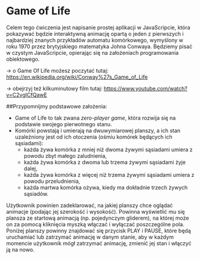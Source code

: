 

# Game of Life



Celem tego ćwiczenia jest napisanie prostej aplikacji w JavaScripcie, która pokazywać będzie interaktywną animację opartą o jeden z pierwszych i najbardziej znanych przykładów automatu komórkowego, wymyślony w roku 1970 przez brytyjskiego matematyka Johna Conwaya. Będziemy pisać w czystym JavaScripcie, opierając się na założeniach programowania obiektowego.

→ o Game Of Life możesz poczytać tutaj: https://en.wikipedia.org/wiki/Conway%27s_Game_of_Life

→ obejrzyj też kilkuminutowy film tutaj: https://www.youtube.com/watch?v=C2vgICfQawE

##Przypomnijmy podstawowe założenia:
* Game of Life to tak zwana *zero-player game*, która rozwija się na podstawie swojego pierwotnego stanu.
* Komórki powstają i umierają na dwuwymiarowej planszy, a ich stan uzależniony jest od ich otoczenia (ośmiu komórek będących ich sąsiadami):
    * każda żywa komórka z mniej niż dwoma żywymi sąsiadami umiera z powodu zbyt małego zaludnienia,
    * każda żywa komórka z dwoma lub trzema żywymi sąsiadami żyje dalej,
    * każda żywa komórka z więcej niż trzema żywymi sąsiadami umiera z powodu przeludnienia,
    * każda martwa komórka ożywa, kiedy ma dokładnie trzech żywych sąsiadów.

Użytkownik powinien zadeklarować, na jakiej planszy chce oglądać animacje (podając jej szerokość i wysokość). Powinna wyświetlić mu się plansza ze startową animacją (np. pojedynczym gliderem), na której może on za pomocą kliknięcia myszką włączać i wyłączać poszczególne pola. Poniżej planszy powinny znajdować się przycisk PLAY i PAUSE, które będą uruchamiać lub zatrzymać animację w danym stanie, aby w każdym momencie użytkownik mógł zatrzymać animację, zmienić jej stan i włączyć ją na nowo. 





